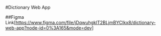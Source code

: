 #Dictionary Web App

##Figma
Link[https://www.figma.com/file/jDqwuhgklT2BLjmBYCIkx8/dictionary-web-app?node-id=0%3A165&mode=dev]
